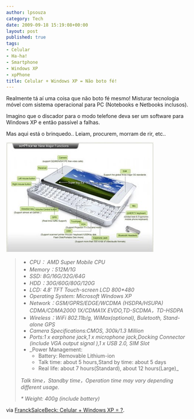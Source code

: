 ```yaml
---
author: lpsouza
category: Tech
date: 2009-09-18 15:19:08+00:00
layout: post
published: true
tags:
- Celular
- Ha-ha!
- Smartphone
- Windows XP
- xpPhone
title: Celular + Windows XP = Não boto fé!
---
```


Realmente tá aí uma coisa que não boto fé mesmo! Misturar tecnologia móvel com sistema operacional para PC (Notebooks e Netbooks inclusos).

Imagino que o discador para o modo telefone deva ser um software para Windows XP e então passível a falhas.

Mas aqui está o brinquedo.. Leiam, procurem, morram de rir, etc..

![XP Phone](/wp-content/uploads/2009/09/XPPhone.jpg)

> * _CPU： AMD Super Mobile CPU_
> * _Memory：512M/1G_
> * _SSD: 8G/16G/32G/64G_
> * _HDD：30G/60G/80G/120G_
> * _LCD: 4.8&#8242; TFT Touch-screen LCD 800*480_
> * _Operating System: Microsoft Windows XP_
> * _Network：GSM/GPRS/EDGE/WCDMA (HSDPA/HSUPA) CDMA/CDMA2000 1X/CDMA1X EVDO,TD-SCDMA，TD-HSDPA_
> * _Wireless：WiFi 802.11b/g, WiMax(optional), Buletooth, Stand-alone GPS_
> * _Camera Specifications:CMOS, 300k/1.3 Million_
> * _Ports:1 x earphone jack,1 x microphone jack,Docking Connector (include VGA output signal ),1 x USB 2.0, SIM Slot_
> * _Power Management:
>   * Battery: Removable Lithium-ion
>   * Talk time: about 5 hours,Stand by time: about 5 days
>   * Real life: about 7 hours(Standard), about 12 hours(Large)_
>
> _Talk time，Standby time，Operation time may vary depending different usage._
>
> _* Weight: 400g (include battery)_

via [FranckSalceBeck: Celular + Windows XP = ?](http://francksalcebeck.blogspot.com/2009/09/celular-windows-xp.html).
